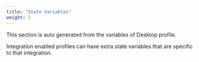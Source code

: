 ```yaml
---
title: "State Variables"
weight: 2
---
```


This section is auto generated from the variables of Desktop profile.

Integration enabled profiles can have extra state variables that are specific to that integration.